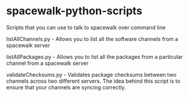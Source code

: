 spacewalk-python-scripts
========================

Scripts that you can use to talk to spacewalk over command line

listAllChannels.py
	- Allows you to list all the software channels from a spacewalk server

listAllPackages.py
	- Allows you to list all the packages from a particular channel from a spacewalk server

validateChecksums.py
	- Validates package checksums between two channels across two different servers. The idea behind this script is to ensure that your channels are syncing correctly.


